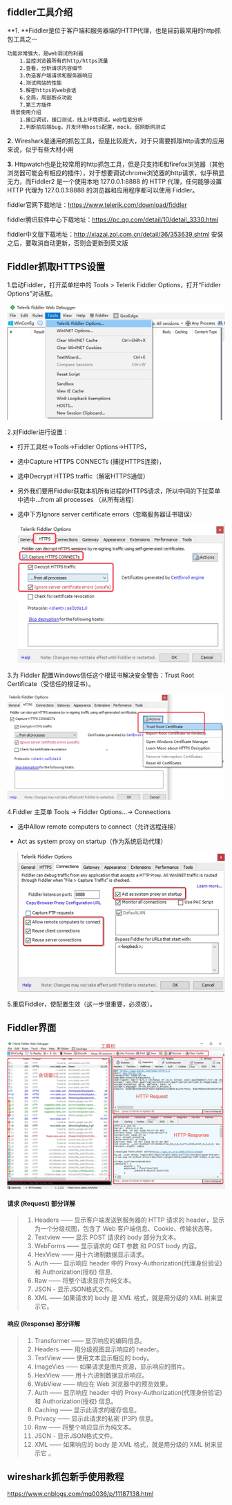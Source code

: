 ## fiddler工具介绍

**1. **Fiddler是位于客户端和服务器端的HTTP代理，也是目前最常用的http抓包工具之一 

```
功能非常强大，是web调试的利器
    1.监控浏览器所有的http/https流量
    2.查看，分析请求内容细节
    3.伪造客户端请求和服务器响应
    4.测试网站的性能
    5.解密https的web会话
    6.全局，局部断点功能
    7.第三方插件
 场景使用介绍
 	1.接口调试，接口测试，线上环境调试，web性能分析
 	2.判断前后端bug，开发环境hosts配置，mock，弱网断网测试
```

**2.** Wireshark是通用的抓包工具，但是比较庞大，对于只需要抓取http请求的应用来说，似乎有些大材小用

**3.** Httpwatch也是比较常用的http抓包工具，但是只支持IE和firefox浏览器（其他浏览器可能会有相应的插件），对于想要调试chrome浏览器的http请求，似乎稍显无力，而Fiddler2 是一个使用本地 127.0.0.1:8888 的 HTTP 代理，任何能够设置 HTTP 代理为 127.0.0.1:8888 的浏览器和应用程序都可以使用 Fiddler。

fiddler官网下载地址：https://www.telerik.com/download/fiddler

fiddler腾讯软件中心下载地址：https://pc.qq.com/detail/10/detail_3330.html

fiddler中文版下载地址：http://xiazai.zol.com.cn/detail/36/353639.shtml 安装之后，要取消自动更新，否则会更新到英文版



## **Fiddler抓取HTTPS设置**

1.启动Fiddler，打开菜单栏中的 Tools > Telerik Fiddler Options，打开“Fiddler Options”对话框。

<img src="../../img/01-fidder.png"></img>

2.对Fiddler进行设置：

- 打开工具栏->Tools->Fiddler Options->HTTPS，

- 选中Capture HTTPS CONNECTs (捕捉HTTPS连接)，

- 选中Decrypt HTTPS traffic（解密HTTPS通信）

- 另外我们要用Fiddler获取本机所有进程的HTTPS请求，所以中间的下拉菜单中选中...from all processes （从所有进程）

- 选中下方Ignore server certificate errors（忽略服务器证书错误）

  <img src="../../img/01-fidder_01.png"></img>

3.为 Fiddler 配置Windows信任这个根证书解决安全警告：Trust Root Certificate（受信任的根证书）。

<img src="../../img/01-fidder_03.png"></img>

4.Fiddler 主菜单 Tools -> Fiddler Options…-> Connections

- 选中Allow remote computers to connect（允许远程连接）

- Act as system proxy on startup（作为系统启动代理）

  

  <img src="../../img/01-fidder_02.png"></img>

5.重启Fiddler，使配置生效（这一步很重要，必须做）。



## Fiddler界面

<img src="../../img/fiddler_show.png"></img>

#### 请求 (Request) 部分详解

> 1. Headers —— 显示客户端发送到服务器的 HTTP 请求的 header，显示为一个分级视图，包含了 Web 客户端信息、Cookie、传输状态等。
> 2. Textview —— 显示 POST 请求的 body 部分为文本。
> 3. WebForms —— 显示请求的 GET 参数 和 POST body 内容。
> 4. HexView —— 用十六进制数据显示请求。
> 5. Auth —— 显示响应 header 中的 Proxy-Authorization(代理身份验证) 和 Authorization(授权) 信息.
> 6. Raw —— 将整个请求显示为纯文本。
> 7. JSON - 显示JSON格式文件。
> 8. XML —— 如果请求的 body 是 XML 格式，就是用分级的 XML 树来显示它。

#### 响应 (Response) 部分详解

> 1. Transformer —— 显示响应的编码信息。
> 2. Headers —— 用分级视图显示响应的 header。
> 3. TextView —— 使用文本显示相应的 body。
> 4. ImageVies —— 如果请求是图片资源，显示响应的图片。
> 5. HexView —— 用十六进制数据显示响应。
> 6. WebView —— 响应在 Web 浏览器中的预览效果。
> 7. Auth —— 显示响应 header 中的 Proxy-Authorization(代理身份验证) 和 Authorization(授权) 信息。
> 8. Caching —— 显示此请求的缓存信息。
> 9. Privacy —— 显示此请求的私密 (P3P) 信息。
> 10. Raw —— 将整个响应显示为纯文本。
> 11. JSON - 显示JSON格式文件。
> 12. XML —— 如果响应的 body 是 XML 格式，就是用分级的 XML 树来显示它 。





## wireshark抓包新手使用教程

https://www.cnblogs.com/mq0036/p/11187138.html